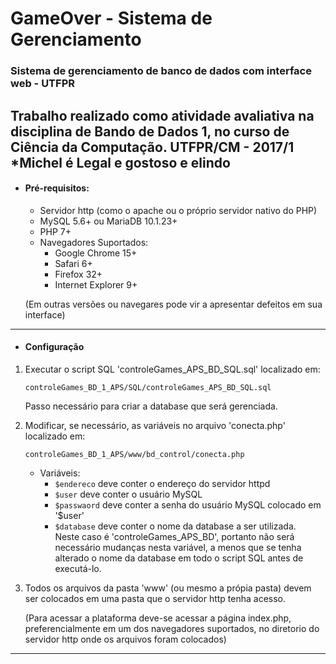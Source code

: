 # GameOver - Sistema de Gerenciamento
### Sistema de gerenciamento de banco de dados com interface web - UTFPR
Trabalho realizado como atividade avaliativa na disciplina de Bando de Dados 1, no curso de Ciência da Computação. UTFPR/CM - 2017/1
*Michel é Legal e gostoso e elindo 
-----

* #### Pré-requisitos:
  * Servidor http (como o apache ou o próprio servidor nativo do PHP)
  * MySQL 5.6+ ou MariaDB 10.1.23+
  * PHP 7+
  * Navegadores Suportados:
    * Google Chrome 15+
    * Safari 6+
    * Firefox 32+
    * Internet Explorer 9+


   (Em outras versões ou navegares pode vir a apresentar defeitos em sua interface)

------

* #### Configuração
1) Executar o script SQL 'controleGames_APS_BD_SQL.sql' localizado em:

	```
    controleGames_BD_1_APS/SQL/controleGames_APS_BD_SQL.sql
    ```

   Passo necessário para criar a database que será gerenciada.

2) Modificar, se necessário, as variáveis no arquivo 'conecta.php' localizado em:

    ```
    controleGames_BD_1_APS/www/bd_control/conecta.php
    ```

    * Variáveis:
      * `$endereco` deve conter o endereço do servidor httpd
      * `$user` deve conter o usuário MySQL
      * `$passwaord` deve conter a senha do usuário MySQL colocado em '$user'
      * `$database` deve conter o nome da database a ser utilizada.     
         Neste caso é 'controleGames_APS_BD', portanto não será necessário mudanças nesta variável, a menos que se tenha alterado o nome da database em todo o script SQL antes de executá-lo.

3) Todos os arquivos da pasta 'www' (ou mesmo a própia pasta) devem ser colocados em uma pasta que o
servidor http tenha acesso.

    (Para acessar a plataforma deve-se acessar a página index.php, preferencialmente em um dos navegadores
suportados, no diretorio do servidor http onde os arquivos foram colocados)

-----
